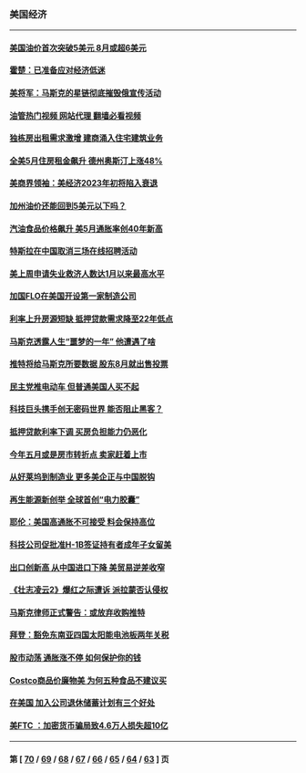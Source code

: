 ### 美国经济
---
#### [美国油价首次突破5美元 8月或超6美元](../../pages/ncid1078158/n13757282.md?06121245) 
#### [霍楚：已准备应对经济低迷](../../pages/ncid1078158/n13757023.md?06121245) 
#### [美将军：马斯克的星链彻底摧毁俄宣传活动](../../pages/ncid1078158/n13756893.md?06121245) 
#### [油管热门视频 网站代理 翻墙必看视频](http://209.222.30.114:81/youtube.html?06121245)
#### [独栋房出租需求激增 建商涌入住宅建筑业务](../../pages/ncid1078158/n13756830.md?06121245) 
#### [全美5月住房租金飙升 德州奥斯汀上涨48%](../../pages/ncid1078158/n13756873.md?06121245) 
#### [美商界领袖：美经济2023年初将陷入衰退](../../pages/ncid1078158/n13756828.md?06121245) 
#### [加州油价还能回到5美元以下吗？](../../pages/ncid1078158/n13756819.md?06121245) 
#### [汽油食品价格飙升 美5月通胀率创40年新高](../../pages/ncid1078158/n13756708.md?06121245) 
#### [特斯拉在中国取消三场在线招聘活动](../../pages/ncid1078158/n13756628.md?06121245) 
#### [美上周申请失业救济人数达1月以来最高水平](../../pages/ncid1078158/n13755909.md?06121245) 
#### [加国FLO在美国开设第一家制造公司](../../pages/ncid1078158/n13755921.md?06121245) 
#### [利率上升房源短缺 抵押贷款需求降至22年低点](../../pages/ncid1078158/n13755271.md?06121245) 
#### [马斯克透露人生“噩梦的一年” 他遭遇了啥](../../pages/ncid1078158/n13755211.md?06121245) 
#### [推特将给马斯克所要数据 股东8月就出售投票](../../pages/ncid1078158/n13755165.md?06121245) 
#### [民主党推电动车 但普通美国人买不起](../../pages/ncid1078158/n13754574.md?06121245) 
#### [科技巨头携手创无密码世界 能否阻止黑客？](../../pages/ncid1078158/n13755124.md?06121245) 
#### [抵押贷款利率下调 买房负担能力仍恶化](../../pages/ncid1078158/n13754778.md?06121245) 
#### [今年五月或是房市转折点 卖家赶着上市](../../pages/ncid1078158/n13754747.md?06121245) 
#### [从好莱坞到制造业 更多美企正与中国脱钩](../../pages/ncid1078158/n13754651.md?06121245) 
#### [再生能源新创举 全球首创“电力胶囊”](../../pages/ncid1078158/n13754495.md?06121245) 
#### [耶伦：美国高通胀不可接受 料会保持高位](../../pages/ncid1078158/n13754467.md?06121245) 
#### [科技公司促批准H-1B签证持有者成年子女留美](../../pages/ncid1078158/n13754384.md?06121245) 
#### [出口创新高 从中国进口下降 美贸易逆差收窄](../../pages/ncid1078158/n13754360.md?06121245) 
#### [《壮志凌云2》爆红之际遭诉 派拉蒙否认侵权](../../pages/ncid1078158/n13754137.md?06121245) 
#### [马斯克律师正式警告：或放弃收购推特](../../pages/ncid1078158/n13753548.md?06121245) 
#### [拜登：豁免东南亚四国太阳能电池板两年关税](../../pages/ncid1078158/n13753566.md?06121245) 
#### [股市动荡 通胀涨不停 如何保护你的钱](../../pages/ncid1078158/n13751379.md?06121245) 
#### [Costco商品价廉物美 为何五种食品不建议买](../../pages/ncid1078158/n13752382.md?06121245) 
#### [在美国 加入公司退休储蓄计划有三个好处](../../pages/ncid1078158/n13752410.md?06121245) 
#### [美FTC ：加密货币骗局致4.6万人损失超10亿](../../pages/ncid1078158/n13751956.md?06121245) 

---
#### 第 [ [70](./70.md?06121245) / [69](./69.md?06121245) / [68](./68.md?06121245) / [67](./67.md?06121245) / [66](./66.md?06121245) / [65](./65.md?06121245) / [64](./64.md?06121245) / [63](./63.md?06121245) ] 页
